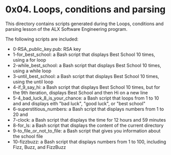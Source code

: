 # 0x04. Loops, conditions and parsing

This directory contains scripts generated during the Loops, conditions
and parsing lesson of the ALX Software Engineering program.

The following scripts are included:

- 0-RSA_public_key.pub: RSA key
- 1-for_best_school: a Bash script that displays Best School 10 times, using a for loop
- 2-while_best_school: a Bash script that displays Best School 10 times, using a while loop
- 3-until_best_school: a Bash script that displays Best School 10 times, using the until loop
- 4-if_9_say_hi: a Bash script that displays Best School 10 times, but for the 9th iteration, displays Best School and then Hi on a new line
- 5-4_bad_luck_8_is_your_chance: a Bash script that loops from 1 to 10 and and displays eith "bad luck", "good luck", or "best school"
- 6-superstitious_numbers: a Bash script that displays numbers from 1 to 20 and
- 7-clock: a Bash script that displays the time for 12 hours and 59 minutes
- 8-for_ls: a Bash script that displays the content of the current directory
- 9-to_file_or_not_to_file: a Bash script that gives you information about the school file
- 10-fizzbuzz: a Bash script that displays numbers from 1 to 100, including Fizz, Buzz, and FizzBuzz
